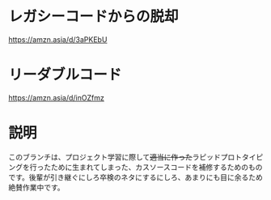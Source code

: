 # レガシーコードからの脱却
https://amzn.asia/d/3aPKEbU

# リーダブルコード
https://amzn.asia/d/inOZfmz

#

# 説明
このブランチは、プロジェクト学習に際して~~適当に作った~~ラピッドプロトタイピングを行ったために生まれてしまった、カスソースコードを補修するためのものです。後輩が引き継ぐにしろ卒検のネタにするにしろ、あまりにも目に余るため絶賛作業中です。